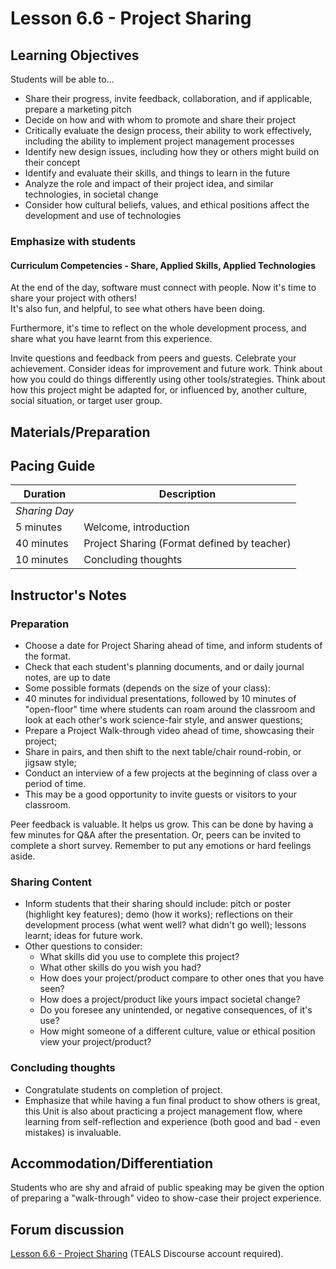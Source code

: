 # Lesson 6.6 - Project Sharing

## Learning Objectives

Students will be able to...

- Share their progress, invite feedback, collaboration, and if applicable, prepare a marketing pitch
- Decide on how and with whom to promote and share their project
- Critically evaluate the design process, their ability to work effectively, including the ability to implement project management processes
- Identify new design issues, including how they or others might build on their concept
- Identify and evaluate their skills, and things to learn in the future
- Analyze the role and impact of their project idea, and similar technologies, in societal change
- Consider how cultural beliefs, values, and ethical positions affect the development and use of technologies

### Emphasize with students

#### Curriculum Competencies - Share, Applied Skills, Applied Technologies

At the end of the day, software must connect with people.  Now it's time to share your project with others!  
It's also fun, and helpful, to see what others have been doing.  

Furthermore, it's time to reflect on the whole development process, and share what you have learnt from this experience.  

Invite questions and feedback from peers and guests.  Celebrate your achievement.  Consider ideas for improvement and future work. Think about how you could do things differently using other tools/strategies. Think about how this project might be adapted for, or influenced by, another culture, social situation, or target user group.

## Materials/Preparation

## Pacing Guide

| Duration      | Description                                   |
| ------------- | --------------------------------------------- |
| _Sharing Day_   |                                               |
| 5 minutes     | Welcome, introduction |
| 40 minutes    | Project Sharing (Format defined by teacher)                           |
| 10 minutes    | Concluding thoughts                                   |

## Instructor's Notes

### Preparation

- Choose a date for Project Sharing ahead of time, and inform students of the format.
- Check that each student's planning documents, and or daily journal notes, are up to date
- Some possible formats (depends on the size of your class):
- 40 minutes for individual presentations, followed by 10 minutes of "open-floor" time where students can roam around the classroom and look at each other's work science-fair style, and answer questions;
- Prepare a Project Walk-through video ahead of time, showcasing their project;
- Share in pairs, and then shift to the next table/chair round-robin, or jigsaw style;  
- Conduct an interview of a few projects at the beginning of class over a period of time.
- This may be a good opportunity to invite guests or visitors to your classroom.

Peer feedback is valuable.  It helps us grow.  This can be done by having a few minutes for Q&A after the presentation.  Or, peers can be invited to complete a short survey.  Remember to put any emotions or hard feelings aside.

### Sharing Content

- Inform students that their sharing should include:  pitch or poster (highlight key features); demo (how it works); reflections on their development process (what went well? what didn't go well);  lessons learnt;  ideas for future work.
- Other questions to consider:
  - What skills did you use to complete this project?
  - What other skills do you wish you had?
  - How does your project/product compare to other ones that you have seen?
  - How does a project/product like yours impact societal change?
  - Do you foresee any unintended, or negative consequences, of it's use?
  - How might someone of a different culture, value or ethical position view your project/product?

### Concluding thoughts

- Congratulate students on completion of project.
- Emphasize that while having a fun final product to show others is great, this Unit is also about practicing a project management flow, where learning from self-reflection and experience (both good and bad - even mistakes) is invaluable.

## Accommodation/Differentiation

Students who are shy and afraid of public speaking may be given the option of preparing a "walk-through" video to show-case their project experience.

## Forum discussion

[Lesson 6.6 - Project Sharing](http://forums.tealsk12.org/c/intro-unit-6/lesson-6-6-project-sharing) (TEALS Discourse account required).
